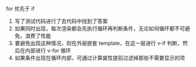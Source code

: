 for 优先于 if

1. 写了测试代码进行了去代码中找到了答案
2. 如果同时出现，每次渲染都会先执行循环再判断条件，无论如何循环都不可避免，浪费了性能
3. 要避免出现这种情况，则在外层嵌套 template，在这一层进行 v-if 判断，然后在内部进行 v-for 循环
4. 如果条件出现在循环内部，可通过计算属性提前过滤掉那些不需要显示的项
